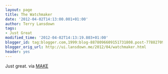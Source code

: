 ```yaml
---
layout: page
title: The Watchmaker
date: '2012-04-02T14:13:00.001+01:00'
author: Terry Lansdown
tags:
- Just Great
modified_time: '2012-04-02T14:13:19.803+01:00'
blogger_id: tag:blogger.com,1999:blog-8878096609151731808.post-7788270946725559918
blogger_orig_url: http://ui.lansdown.me/2012/04/watchmaker.html
header: yes
---
```


Just great. via <a href="http://blog.makezine.com/2012/04/02/the-watchmaker/watchmaker/">MAKE</a></p>